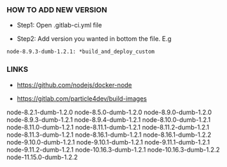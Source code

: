 ### HOW TO ADD NEW VERSION

- Step1: Open .gitlab-ci.yml file

- Step2: Add version you wanted in bottom the file. E.g

```
node-8.9.3-dumb-1.2.1: *build_and_deploy_custom
```

### LINKS

- https://github.com/nodejs/docker-node

- https://gitlab.com/particle4dev/build-images

node-8.2.1-dumb-1.2.0
node-8.5.0-dumb-1.2.0
node-8.9.0-dumb-1.2.0
node-8.9.3-dumb-1.2.1
node-8.9.4-dumb-1.2.1
node-8.10.0-dumb-1.2.1
node-8.11.0-dumb-1.2.1
node-8.11.1-dumb-1.2.1
node-8.11.2-dumb-1.2.1
node-8.11.3-dumb-1.2.1
node-8.16.1-dumb-1.2.1
node-8.16.1-dumb-1.2.2
node-9.10.0-dumb-1.2.1
node-9.10.1-dumb-1.2.1
node-9.11.1-dumb-1.2.1
node-9.11.2-dumb-1.2.1
node-10.16.3-dumb-1.2.1
node-10.16.3-dumb-1.2.2
node-11.15.0-dumb-1.2.2
